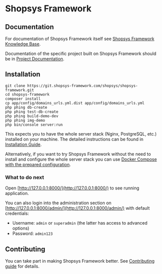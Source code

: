 # Shopsys Framework

## Documentation
For documentation of Shopsys Framework itself see [Shopsys Framework Knowledge Base](docs/index.md).

Documentation of the specific project built on Shopsys Framework should be in [Project Documentation](docs/project/index.md).

## Installation
```
git clone https://git.shopsys-framework.com/shopsys/shopsys-framework.git
cd shopsys-framework
composer install
cp app/config/domains_urls.yml.dist app/config/domains_urls.yml
php phing db-create
php phing test-db-create
php phing build-demo-dev
php phing img-demo
php bin/console server:run
```

This expects you to have the whole server stack (Nginx, PostgreSQL, etc.) installed on your machine.
The detailed instructions can be found in [Installation Guide](docs/introduction/installation-guide.md).

Alternatively, if you want to try Shopsys Framework without the need to install and configure the whole server stack you can use [Docker Compose with the prepared configuration](docs/introduction/installation-using-docker.md).

### What to do next
Open [http://127.0.0.1:8000/](http://127.0.0.1:8000/) to see running application.

You can also login into the administration section on [http://127.0.0.1:8000/admin/](http://127.0.0.1:8000/admin/) with default credentials:
* Username: `admin` or `superadmin` (the latter has access to advanced options)
* Password: `admin123`

## Contributing
You can take part in making Shopsys Framework better. See [Contributing guide](CONTRIBUTING.md) for details. 
